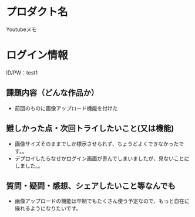 # プロダクト名

Youtubeメモ

# ログイン情報

ID/PW：test1

## 課題内容（どんな作品か）

- 前回のものに画像アップロード機能を付けた

## 難しかった点・次回トライしたいこと(又は機能)

- 画像サイズそのままでしか標示させられず、ちょうどよくできなかったです。。
- デプロイしたらなぜかログイン画面が歪んでしまいましたが、見ないことにしました。。

## 質問・疑問・感想、シェアしたいこと等なんでも

- 画像アップロードの機能は卒制でもたくさん使う予定なので、もっと自在に操れるようになりたいです。
